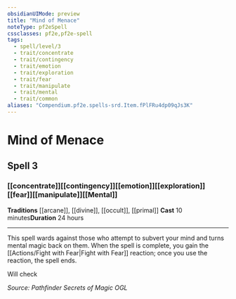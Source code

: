 ```yaml
---
obsidianUIMode: preview
title: "Mind of Menace"
noteType: pf2eSpell
cssclasses: pf2e,pf2e-spell
tags:
  - spell/level/3
  - trait/concentrate
  - trait/contingency
  - trait/emotion
  - trait/exploration
  - trait/fear
  - trait/manipulate
  - trait/mental
  - trait/common
aliases: "Compendium.pf2e.spells-srd.Item.fPlFRu4dp09qJs3K" 
---
```

# Mind of Menace   
## Spell 3
### [[concentrate]][[contingency]][[emotion]][[exploration]][[fear]][[manipulate]][[Mental]]
**Traditions** [[arcane]], [[divine]], [[occult]], [[primal]]
**Cast** 10 minutes**Duration** 24 hours
* * * 
This spell wards against those who attempt to subvert your mind and turns mental magic back on them. When the spell is complete, you gain the [[Actions/Fight with Fear|Fight with Fear]] reaction; once you use the reaction, the spell ends.

Will check

*Source: Pathfinder Secrets of Magic*
*OGL*